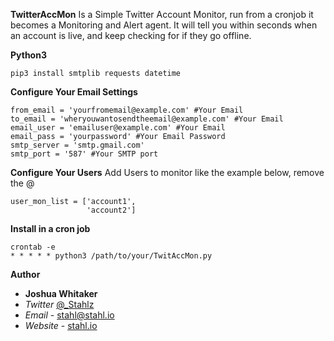 **TwitterAccMon** Is a Simple Twitter Account Monitor, run from a cronjob it becomes a Monitoring and Alert agent.
It will tell you within seconds when an account is live, and keep checking for if they go offline.

**Python3**
```
pip3 install smtplib requests datetime
```

**Configure Your Email Settings**
```
from_email = 'yourfromemail@example.com' #Your Email
to_email = 'wheryouwantosendtheemail@example.com' #Your Email
email_user = 'emailuser@example.com' #Your Email
email_pass = 'yourpassword' #Your Email Password
smtp_server = 'smtp.gmail.com'
smtp_port = '587' #Your SMTP port
```

**Configure Your Users**
Add Users to monitor like the example below, remove the @
```
user_mon_list = ['account1',
				 'account2']
```

**Install in a cron job**
```
crontab -e
* * * * * python3 /path/to/your/TwitAccMon.py
```

**Author**

* **Joshua Whitaker** 
* *Twitter* [@_Stahlz](https://twitter.com/_Stahlz)
* *Email* - [stahl@stahl.io](stahl@stahl.io)
* *Website* - [stahl.io](https://www.stahl.io)



